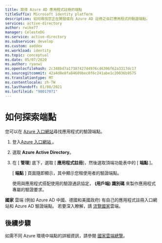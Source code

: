 ```yaml
---
title: 取得 Azure AD 應用程式註冊的端點
titleSuffix: Microsoft identity platform
description: 如何尋找您正在開發或向 Azure AD 註冊之自訂應用程式的驗證端點。
services: active-directory
author: rwike77
manager: CelesteDG
ms.service: active-directory
ms.subservice: develop
ms.custom: aaddev
ms.workload: identity
ms.topic: conceptual
ms.date: 05/07/2020
ms.author: ryanwi
ms.openlocfilehash: 2c348bd7a1738742744976c46396f62a3317dc17
ms.sourcegitcommit: 42a4d0e8fa84609bec0f6c241abe1c20036b9575
ms.translationtype: MT
ms.contentlocale: zh-TW
ms.lasthandoff: 01/08/2021
ms.locfileid: "98017071"
---
```

# <a name="how-to-discover-endpoints"></a>如何探索端點

您可以在 [Azure 入口網站](https://portal.azure.com)尋找應用程式的驗證端點。

1. 登入<a href="https://portal.azure.com/" target="_blank">Azure 入口網站 <span class="docon docon-navigate-external x-hidden-focus"></span> </a>。
1. 選取 **Azure Active Directory**。
1. 在 [ **管理**] 底下，選取 [ **應用程式註冊**]，然後選取頂端功能表中的 [ **端點** ]。

    [ **端點** ] 頁面隨即顯示，其中顯示您租使用者的驗證端點。
    
    使用與應用程式搭配使用的驗證通訊協定， **(用戶端) 識別碼** 來製作應用程式專屬的驗證要求。

**國家** 雲端 (例如 Azure AD 中國、德國和美國政府) 有自己的應用程式註冊入口網站和 Azure AD 驗證端點。 若要深入瞭解，請 [流覽國家](authentication-national-cloud.md)雲端。

## <a name="next-steps"></a>後續步驟

如需不同 Azure 環境中端點的詳細資訊，請參閱 [國家雲端總覽](authentication-national-cloud.md)。
